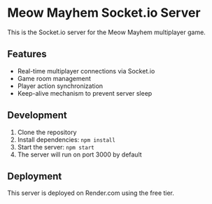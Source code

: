 # Meow Mayhem Socket.io Server

This is the Socket.io server for the Meow Mayhem multiplayer game.

## Features

- Real-time multiplayer connections via Socket.io
- Game room management
- Player action synchronization
- Keep-alive mechanism to prevent server sleep

## Development

1. Clone the repository
2. Install dependencies: `npm install`
3. Start the server: `npm start`
4. The server will run on port 3000 by default

## Deployment

This server is deployed on Render.com using the free tier.
